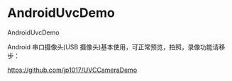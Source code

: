 # AndroidUvcDemo
AndroidUvcDemo

Android 串口摄像头(USB 摄像头)基本使用，可正常预览，拍照，录像功能请移步：

https://github.com/jp1017/UVCCameraDemo

